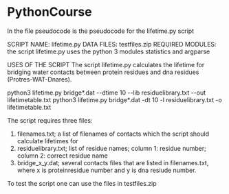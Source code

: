 # PythonCourse

In the file pseudocode is the pseudocode for the lifetime.py script

SCRIPT NAME: lifetime.py
DATA FILES: testfiles.zip
REQUIRED MODULES: the script lifetime.py uses the python 3 modules statistics and argparse

USES OF THE SCRIPT
The script lifetime.py calculates the lifetime for bridging water contacts between protein residues and dna residues (Protres-WAT-Dnares).

python3 lifetime.py bridge*.dat --dtime 10 --lib residuelibrary.txt --out lifetimetable.txt
python3 lifetime.py bridge*.dat -dt 10 -l residuelibrary.txt -o lifetimetable.txt

The script requires three files:
1. filenames.txt; a list of filenames of contacts which the script should calculate lifetimes for
2. residuelibrary.txt; list of residue names; column 1: residue number; column 2: correct residue name
3. bridge_x_y.dat; several contacts files that are listed in filenames.txt, where x is proteinresidue number and y is dna resiude number.

To test the script one can use the files in testfiles.zip
